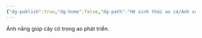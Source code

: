 ```yaml
---
{"dg-publish":true,"dg-home":false,"dg-path":"Hệ sinh thái ao cá/Ánh sáng mặt trời.md","permalink":"/he-sinh-thai-ao-ca/anh-sang-mat-troi/","dgPassFrontmatter":true,"noteIcon":"","updated":"2025-01-01T22:45:33.788+07:00"}
---
```


Ánh nắng giúp cây cỏ trong ao phát triển.